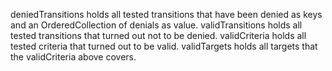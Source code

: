 deniedTransitions holds all tested transitions that have been denied as keys and an OrderedCollection of denials as value.
validTransitions holds all tested transitions that turned out not to be denied.
validCriteria holds all tested criteria that turned out to be valid.
validTargets holds all targets that the validCriteria above covers.